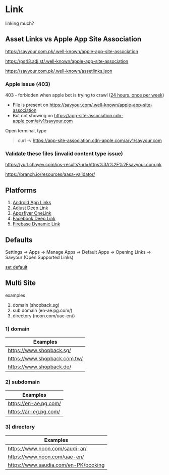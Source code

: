 # Link
linking much?

## Asset Links vs Apple App Site Association

https://savyour.com.pk/.well-known/apple-app-site-association

https://ps43.adj.st/.well-known/apple-app-site-association

https://savyour.com.pk/.well-known/assetlinks.json

### Apple issue (403)
403 - forbidden when apple bot is trying to crawl ([24 hours, once per week](https://developer.apple.com/documentation/xcode/supporting-associated-domains))


- File is present on https://savyour.com/.well-known/apple-app-site-association
- But not showing on https://app-site-association.cdn-apple.com/a/v1/savyour.com 

Open terminal, type
> curl -v https://app-site-association.cdn-apple.com/a/v1/savyour.com


### Validate these files (invalid content type issue)

https://yurl.chayev.com/ios-results?url=https%3A%2F%2Fsavyour.com.pk

https://branch.io/resources/aasa-validator/

## Platforms
1. [Android App Links](Android)
2. [Adjust Deep Link](Adjust)
3. [Appsflyer OneLink](Appsflyer)
4. [Facebook Deep Link](Facebook)
5. [Firebase Dynamic Link](Firebase)

## Defaults
Settings -> Apps -> Manage Apps -> Default Apps -> Opening Links -> Savyour (Open Supported Links)

[set default](Default)

## Multi Site
examples

1. domain (shopback.sg)
2. sub domain (en-ae.pg.com/)
3. directory (noon.com/uae-en/)

### 1) domain

|Examples|
|---|
|https://www.shopback.sg/|
|https://www.shopback.com.tw/|
|https://www.shopback.de/|


### 2) subdomain

|Examples|
|---|
|https://en-ae.pg.com/|
|https://ar-eg.pg.com/|

### 3) directory

|Examples|
|---|
|https://www.noon.com/saudi-ar/|
|https://www.noon.com/uae-en/|
|https://www.saudia.com/en-PK/booking|


